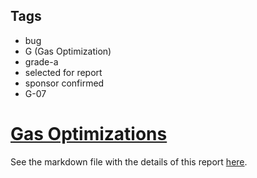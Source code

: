 ## Tags

- bug
- G (Gas Optimization)
- grade-a
- selected for report
- sponsor confirmed
- G-07

# [Gas Optimizations](https://github.com/code-423n4/2023-05-maia-findings/issues/842) 

See the markdown file with the details of this report [here](https://github.com/code-423n4/2023-05-maia-findings/blob/main/data/Raihan-G.md).